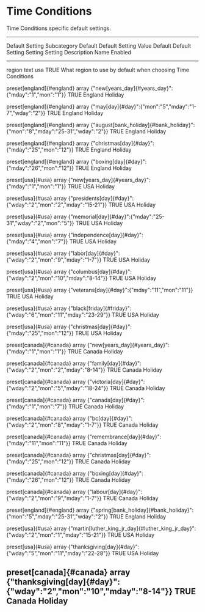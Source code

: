 # Time Conditions

Time Conditions specific default settings.

  -----------------------------------------------------------------------------------------------------------------------------------------------------------------------------
  Default Setting Subcategory Default   Default Setting Value                                                                                     Default   Default Setting
                              Setting                                                                                                             Setting   Description
                              Name                                                                                                                Enabled   
  --------------------------- --------- --------------------------------------------------------------------------------------------------------- --------- -------------------
  region                      text      usa                                                                                                       TRUE      What region to use
                                                                                                                                                            by default when
                                                                                                                                                            choosing Time
                                                                                                                                                            Conditions

  preset[england]{#england}   array     {\"new[years_day]{#years_day}\":{\"mday\":\"1\",\"mon\":\"1\"}}                                           TRUE      England Holiday

  preset[england]{#england}   array     {\"may[day]{#day}\":{\"mon\":\"5\",\"mday\":\"1-7\",\"wday\":\"2\"}}                                      TRUE      England Holiday

  preset[england]{#england}   array     {\"august[bank_holiday]{#bank_holiday}\":{\"mon\":\"8\",\"mday\":\"25-31\",\"wday\":\"2\"}}               TRUE      England Holiday

  preset[england]{#england}   array     {\"christmas[day]{#day}\":{\"mday\":\"25\",\"mon\":\"12\"}}                                               TRUE      England Holiday

  preset[england]{#england}   array     {\"boxing[day]{#day}\":{\"mday\":\"26\",\"mon\":\"12\"}}                                                  TRUE      England Holiday

  preset[usa]{#usa}           array     {\"new[years_day]{#years_day}\":{\"mday\":\"1\",\"mon\":\"1\"}}                                           TRUE      USA Holiday

  preset[usa]{#usa}           array     {\"presidents[day]{#day}\":{\"wday\":\"2\",\"mon\":\"2\",\"mday\":\"15-21\"}}                             TRUE      USA Holiday

  preset[usa]{#usa}           array     {\"memorial[day]{#day}\":{\"mday\":\"25-31\",\"wday\":\"2\",\"mon\":\"5\"}}                               TRUE      USA Holiday

  preset[usa]{#usa}           array     {\"independence[day]{#day}\":{\"mday\":\"4\",\"mon\":\"7\"}}                                              TRUE      USA Holiday

  preset[usa]{#usa}           array     {\"labor[day]{#day}\":{\"wday\":\"2\",\"mon\":\"9\",\"mday\":\"1-7\"}}                                    TRUE      USA Holiday

  preset[usa]{#usa}           array     {\"columbus[day]{#day}\":{\"wday\":\"2\",\"mon\":\"10\",\"mday\":\"8-14\"}}                               TRUE      USA Holiday

  preset[usa]{#usa}           array     {\"veterans[day]{#day}\":{\"mday\":\"11\",\"mon\":\"11\"}}                                                TRUE      USA Holiday

  preset[usa]{#usa}           array     {\"black[friday]{#friday}\":{\"wday\":\"6\",\"mon\":\"11\",\"mday\":\"23-29\"}}                           TRUE      USA Holiday

  preset[usa]{#usa}           array     {\"christmas[day]{#day}\":{\"mday\":\"25\",\"mon\":\"12\"}}                                               TRUE      USA Holiday

  preset[canada]{#canada}     array     {\"new[years_day]{#years_day}\":{\"mday\":\"1\",\"mon\":\"1\"}}                                           TRUE      Canada Holiday

  preset[canada]{#canada}     array     {\"family[day]{#day}\":{\"wday\":\"2\",\"mon\":\"2\",\"mday\":\"8-14\"}}                                  TRUE      Canada Holiday

  preset[canada]{#canada}     array     {\"victoria[day]{#day}\":{\"wday\":\"2\",\"mon\":\"5\",\"mday\":\"18-24\"}}                               TRUE      Canada Holiday

  preset[canada]{#canada}     array     {\"canada[day]{#day}\":{\"mday\":\"1\",\"mon\":\"7\"}}                                                    TRUE      Canada Holiday

  preset[canada]{#canada}     array     {\"bc[day]{#day}\":{\"wday\":\"2\",\"mon\":\"8\",\"mday\":\"1-7\"}}                                       TRUE      Canada Holiday

  preset[canada]{#canada}     array     {\"remembrance[day]{#day}\":{\"mday\":\"11\",\"mon\":\"11\"}}                                             TRUE      Canada Holiday

  preset[canada]{#canada}     array     {\"christmas[day]{#day}\":{\"mday\":\"25\",\"mon\":\"12\"}}                                               TRUE      Canada Holiday

  preset[canada]{#canada}     array     {\"boxing[day]{#day}\":{\"mday\":\"26\",\"mon\":\"12\"}}                                                  TRUE      Canada Holiday

  preset[canada]{#canada}     array     {\"labour[day]{#day}\":{\"wday\":\"2\",\"mon\":\"9\",\"mday\":\"1-7\"}}                                   TRUE      Canada Holiday

  preset[england]{#england}   array     {\"spring[bank_holiday]{#bank_holiday}\":{\"mon\":\"5\",\"mday\":\"25-31\",\"wday\":\"2\"}}               TRUE      England Holiday

  preset[usa]{#usa}           array     {\"martin[luther_king_jr_day]{#luther_king_jr_day}\":{\"wday\":\"2\",\"mon\":\"1\",\"mday\":\"15-21\"}}   TRUE      USA Holiday

  preset[usa]{#usa}           array     {\"thanksgiving[day]{#day}\":{\"wday\":\"5\",\"mon\":\"11\",\"mday\":\"22-28\"}}                          TRUE      USA Holiday

  preset[canada]{#canada}     array     {\"thanksgiving[day]{#day}\":{\"wday\":\"2\",\"mon\":\"10\",\"mday\":\"8-14\"}}                           TRUE      Canada Holiday
  -----------------------------------------------------------------------------------------------------------------------------------------------------------------------------
